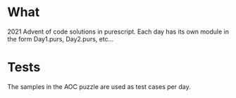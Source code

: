 # What
2021 Advent of code solutions in purescript. Each day has its own module in the form Day1.purs, Day2.purs, etc...

# Tests
The samples in the AOC puzzle are used as test cases per day.
